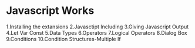 # Javascript Works

1.Installing the extansions
2.Javasctipt Including
3.Giving Javascript Output
4.Let Var Const
5.Data Types
6.Operators
7.Logical Operators
8.Dialog Box
9.Conditions
10.Condition Structures-Multiple If